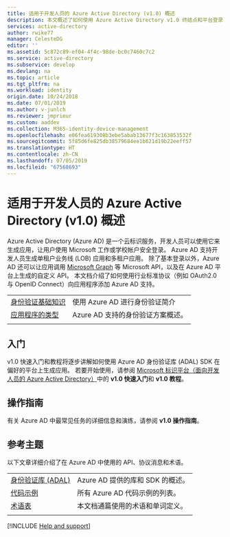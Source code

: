 ```yaml
---
title: 适用于开发人员的 Azure Active Directory (v1.0) 概述
description: 本文概述了如何使用 Azure Active Directory v1.0 终结点和平台登录 Microsoft 工作和学校帐户。
services: active-directory
author: rwike77
manager: CelesteDG
editor: ''
ms.assetid: 5c872c89-ef04-4f4c-98de-bc0c7460c7c2
ms.service: active-directory
ms.subservice: develop
ms.devlang: na
ms.topic: article
ms.tgt_pltfrm: na
ms.workload: identity
origin.date: 10/24/2018
ms.date: 07/01/2019
ms.author: v-junlch
ms.reviewer: jmprieur
ms.custom: aaddev
ms.collection: M365-identity-device-management
ms.openlocfilehash: e06fea619308b3ebe5abab13677f3c163853532f
ms.sourcegitcommit: 5f85d6fe825db38579684ee1b621d19b22eeff57
ms.translationtype: HT
ms.contentlocale: zh-CN
ms.lasthandoff: 07/05/2019
ms.locfileid: "67568693"
---
```

# <a name="azure-active-directory-for-developers-v10-overview"></a>适用于开发人员的 Azure Active Directory (v1.0) 概述

Azure Active Directory (Azure AD) 是一个云标识服务，开发人员可以使用它来生成应用，让用户使用 Microsoft 工作或学校帐户安全登录。 Azure AD 支持开发人员生成单租户业务线 (LOB) 应用和多租户应用。 除了基本登录以外，Azure AD 还可以让应用调用 [Microsoft Graph](https://docs.microsoft.com/graph/overview) 等 Microsoft API，以及在 Azure AD 平台上生成的自定义 API。 本文档介绍了如何使用行业标准协议（例如 OAuth2.0 与 OpenID Connect）向应用程序添加 Azure AD 支持。

| | |
| --- | --- |
|[身份验证基础知识](authentication-scenarios.md) | 使用 Azure AD 进行身份验证简介 |
|[应用程序的类型](app-types.md) | Azure AD 支持的身份验证方案概述。 |
| | |

## <a name="get-started"></a>入门

v1.0 快速入门和教程将逐步讲解如何使用 Azure AD 身份验证库 (ADAL) SDK 在偏好的平台上生成应用。 若要开始使用，请参阅 [Microsoft 标识平台（面向开发人员的 Azure Active Directory）](index.yml)中的 **v1.0 快速入门**和 **v1.0 教程**。

## <a name="how-to-guides"></a>操作指南

有关 Azure AD 中最常见任务的详细信息和演练，请参阅 **v1.0 操作指南**。

## <a name="reference-topics"></a>参考主题

以下文章详细介绍了在 Azure AD 中使用的 API、协议消息和术语。

|                                                                                   | |
| ----------------------------------------------------------------------------------| --- |
| [身份验证库 (ADAL)](active-directory-authentication-libraries.md)   | Azure AD 提供的库和 SDK 的概述。 |
| [代码示例](sample-v1-code.md)                                  | 所有 Azure AD 代码示例的列表。 |
| [术语表](developer-glossary.md)                                      | 本文档通篇使用的术语和单词定义。 |
|  |  |


[!INCLUDE [Help and support](../../../includes/active-directory-develop-help-support-include.md)]

<!-- Update_Description: wording update -->
